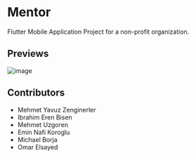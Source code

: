 # Mentor

Flutter Mobile Application Project for a non-profit organization.


## Previews

![image](https://user-images.githubusercontent.com/64453575/140504653-9e962c14-618b-49a8-9444-28a7acd2ceb2.png)


## Contributors

- Mehmet Yavuz Zenginerler  
- Ibrahim Eren Bisen 
- Mehmet Uzgoren
- Emin Nafi Koroglu
- Michael Borja
- Omar Elsayed

<!-- A few resources to get you started if this is your first Flutter project:
## Getting Started
- [Lab: Write your first Flutter app](https://flutter.dev/docs/get-started/codelab)
- [Cookbook: Useful Flutter samples](https://flutter.dev/docs/cookbook)

For help getting started with Flutter, view our
[online documentation](https://flutter.dev/docs), which offers tutorials,
samples, guidance on mobile development, and a full API reference. -->
